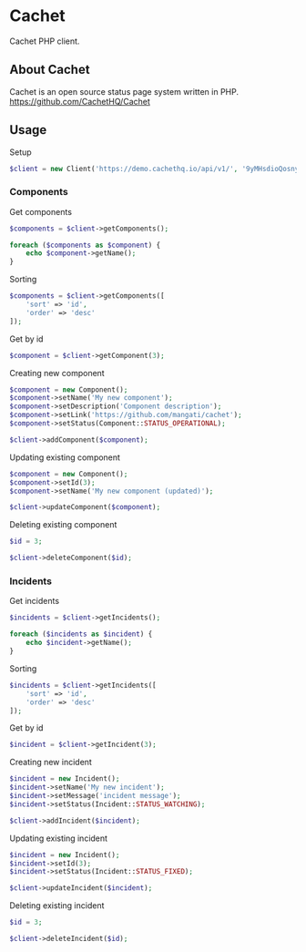 # Cachet

Cachet PHP client.

## About Cachet

Cachet is an open source status page system written in PHP. https://github.com/CachetHQ/Cachet

## Usage

Setup

```php
$client = new Client('https://demo.cachethq.io/api/v1/', '9yMHsdioQosnyVK4iCVR');
```

### Components

Get components

```php
$components = $client->getComponents();

foreach ($components as $component) {
    echo $component->getName();
}
```

Sorting

```php
$components = $client->getComponents([
    'sort' => 'id',
    'order' => 'desc'
]);
```

Get by id

```php
$component = $client->getComponent(3);
```

Creating new component

```php
$component = new Component();
$component->setName('My new component');
$component->setDescription('Component description');
$component->setLink('https://github.com/mangati/cachet');
$component->setStatus(Component::STATUS_OPERATIONAL);

$client->addComponent($component);
```

Updating existing component

```php
$component = new Component();
$component->setId(3);
$component->setName('My new component (updated)');

$client->updateComponent($component);
```

Deleting existing component

```php
$id = 3;

$client->deleteComponent($id);
```


### Incidents

Get incidents

```php
$incidents = $client->getIncidents();

foreach ($incidents as $incident) {
    echo $incident->getName();
}
```

Sorting

```php
$incidents = $client->getIncidents([
    'sort' => 'id',
    'order' => 'desc'
]);
```

Get by id

```php
$incident = $client->getIncident(3);
```

Creating new incident

```php
$incident = new Incident();
$incident->setName('My new incident');
$incident->setMessage('incident message');
$incident->setStatus(Incident::STATUS_WATCHING);

$client->addIncident($incident);
```

Updating existing incident

```php
$incident = new Incident();
$incident->setId(3);
$incident->setStatus(Incident::STATUS_FIXED);

$client->updateIncident($incident);
```

Deleting existing incident

```php
$id = 3;

$client->deleteIncident($id);
```

